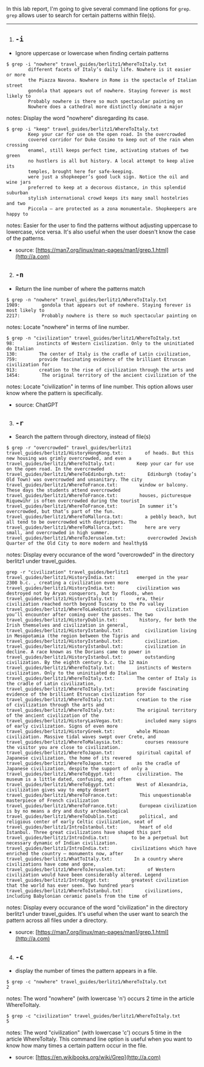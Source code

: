 In this lab report, I'm going to give several command line options for `grep`. `grep` allows user to search for certain patterns within file(s).

***

1. ## `-i`
- Ignore uppercase or lowercase when finding certain patterns 
```
$ grep -i "nowhere" travel_guides/berlitz1/WhereToItaly.txt
        different facets of Italy’s daily life. Nowhere is it easier or more
        the Piazza Navona. Nowhere in Rome is the spectacle of Italian street
        gondola that appears out of nowhere. Staying forever is most likely to
        Probably nowhere is there so much spectacular painting on
        Nowhere does a cathedral more distinctly dominate a major
```
notes: Display the word "nowhere" disregarding its case.
```
$ grep -i "keep" travel_guides/berlitz1/WhereToItaly.txt
        Keep your car for use on the open road. In the overcrowded
        covered corridor for Duke Cosimo to keep out of the rain when crossing
        enamel, still keeps perfect time, activating statues of two green
        no hustlers is all but history. A local attempt to keep alive its
        temples, brought here for safe-keeping.
        were just a shopkeeper’s good luck sign. Notice the oil and wine jars
        preferred to keep at a decorous distance, in this splendid suburban
        stylish international crowd keeps its many small hostelries and two
        Piccola — are protected as a zona monumentale. Shopkeepers are happy to
```
notes: Easier for the user to find the patterns without adjusting uppercase to lowercase, vice versa. It's also useful when the user doesn't know the case of the patterns.
- source: [https://man7.org/linux/man-pages/man1/grep.1.html](http://a.com)

2. ## `-n`
- Return the line number of where the patterns match
```
$ grep -n "nowhere" travel_guides/berlitz1/WhereToItaly.txt
1989:        gondola that appears out of nowhere. Staying forever is most likely to
2217:        Probably nowhere is there so much spectacular painting on
```
notes: Locate "nowhere" in terms of line number.
```
$ grep -n "civilization" travel_guides/berlitz1/WhereToItaly.txt
98:        instincts of Western civilization. Only to the uninitiated do Italian
130:        The center of Italy is the cradle of Latin civilization,
759:        provide fascinating evidence of the brilliant Etruscan civilization for
913:        creation to the rise of civilization through the arts and
1454:        The original territory of the ancient civilization of the
```
notes: Locate "civilization" in terms of line number. This option allows user know where the pattern is specifically. 
- source: ChatGPT

3. ## `-r`
- Search the pattern through directory, instead of file(s)
```
$ grep -r "overcrowded" travel_guides/berlitz1
travel_guides/berlitz1/HistoryHongKong.txt:        of heads. But this new housing was grimly overcrowded, and even a
travel_guides/berlitz1/WhereToItaly.txt:        Keep your car for use on the open road. In the overcrowded
travel_guides/berlitz1/WhereToEdinburgh.txt:        Edinburgh (today’s Old Town) was overcrowded and unsanitary. The city
travel_guides/berlitz1/WhereToFrance.txt:        window or balcony. These days the students attend overcrowded
travel_guides/berlitz1/WhereToFrance.txt:        houses, picturesque Riquewihr is often overcrowded during the tourist
travel_guides/berlitz1/WhereToFrance.txt:        In summer it’s overcrowded, but that’s part of the fun.
travel_guides/berlitz1/WhereToMallorca.txt:        a pebbly beach, but all tend to be overcrowded with daytrippers. The
travel_guides/berlitz1/WhereToMallorca.txt:        here are very small, and overcrowded in high summer.
travel_guides/berlitz1/WhereToJerusalem.txt:        overcrowded Jewish Quarter of the Old City to more modern and healthy$$
```
notes: Display every occurance of the word "overcrowded" in the directory berlitz1 under travel_guides.
```
grep -r "civilization" travel_guides/berlitz1
travel_guides/berlitz1/HistoryIndia.txt:        emerged in the year 2300 b.c. , creating a civilization even more
travel_guides/berlitz1/HistoryIndia.txt:        civilization was destroyed not by Aryan conquerors, but by floods, when
travel_guides/berlitz1/HistoryItaly.txt:        era, their civilization reached north beyond Tuscany to the Po valley
travel_guides/berlitz1/WhereToLakeDistrict.txt:        civilization you’ll encounter after coming over the passes. The two
travel_guides/berlitz1/HistoryDublin.txt:        history, for both the Irish themselves and civilization in general,
travel_guides/berlitz1/HistoryIstanbul.txt:        civilization living in Mesopotamia (the region between the Tigris and
travel_guides/berlitz1/HistoryIstanbul.txt:        civilization.
travel_guides/berlitz1/HistoryIstanbul.txt:        civilization in decline. A race known as the Dorians came to power in
travel_guides/berlitz1/HistoryIstanbul.txt:        outstanding civilization. By the eighth century b.c. the 12 main
travel_guides/berlitz1/WhereToItaly.txt:        instincts of Western civilization. Only to the uninitiated do Italian
travel_guides/berlitz1/WhereToItaly.txt:        The center of Italy is the cradle of Latin civilization,
travel_guides/berlitz1/WhereToItaly.txt:        provide fascinating evidence of the brilliant Etruscan civilization for
travel_guides/berlitz1/WhereToItaly.txt:        creation to the rise of civilization through the arts and
travel_guides/berlitz1/WhereToItaly.txt:        The original territory of the ancient civilization of the
travel_guides/berlitz1/HistoryLasVegas.txt:        included many signs of early civilization. Signs of even more
travel_guides/berlitz1/HistoryGreek.txt:        whole Minoan civilization. Massive tidal waves swept over Crete, and
travel_guides/berlitz1/WhereToMalaysia.txt:        courses reassure the visitor you are close to civilization.
travel_guides/berlitz1/WhereToJapan.txt:        spiritual capital of Japanese civilization, the home of its revered
travel_guides/berlitz1/WhereToJapan.txt:        as the cradle of Japanese civilization, despite the support of only a
travel_guides/berlitz1/WhereToEgypt.txt:        civilization. The museum is a little dated, confusing, and often
travel_guides/berlitz1/WhereToEgypt.txt:        West of Alexandria, civilization gives way to empty desert
travel_guides/berlitz1/WhereToFrance.txt:        This unquestionable masterpiece of French civilization
travel_guides/berlitz1/WhereToFrance.txt:        European civilization is by no means a dry and dusty archaeological
travel_guides/berlitz1/WhereToDublin.txt:        political, and religious center of early Celtic civilization, seat of
travel_guides/berlitz1/IntroIstanbul.txt:        heart of old Istanbul. Three great civilizations have shaped this part
travel_guides/berlitz1/IntroIndia.txt:        to be a perpetual but necessary dynamic of Indian civilization.
travel_guides/berlitz1/IntroIndia.txt:        civilizations which have enriched the country — monuments now, after
travel_guides/berlitz1/WhatToItaly.txt:        In a country where civilizations have come and gone,
travel_guides/berlitz1/WhereToJerusalem.txt:        of Western civilization would have been considerably altered. Legend
travel_guides/berlitz1/IntroEgypt.txt:        greatest civilization that the world has ever seen. Two hundred years
travel_guides/berlitz1/WhereToIstanbul.txt:        civilizations, including Babylonian ceramic panels from the time of
```
notes: Display every occurance of the word "civilization" in the directory berlitz1 under travel_guides. It's useful when the user want to search the pattern across all files under a directory. 
- source: [https://man7.org/linux/man-pages/man1/grep.1.html](http://a.com)

4. ## `-c`
- display the number of times the pattern appears in a file.
```
$ grep -c "nowhere" travel_guides/berlitz1/WhereToItaly.txt
2
```
notes: The word "nowhere" (with lowercase 'n') occurs 2 time in the article WhereToItaly. 
```
$ grep -c "civilization" travel_guides/berlitz1/WhereToItaly.txt
5
```
notes: The word "civilization" (with lowercase 'c') occurs 5 time in the article WhereToItaly. This command line option is useful when you want to know how many times a certain pattern occur in the file. 
- source: [https://en.wikibooks.org/wiki/Grep](http://a.com)
